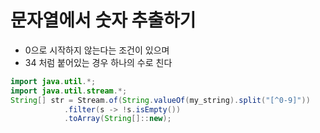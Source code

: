 # 문자열에서 숫자 추출하기
* 0으로 시작하지 않는다는 조건이 있으며
* 34 처럼 붙어있는 경우 하나의 수로 친다
```java
import java.util.*;
import java.util.stream.*;
String[] str = Stream.of(String.valueOf(my_string).split("[^0-9]"))
            .filter(s -> !s.isEmpty()) 
            .toArray(String[]::new);
```
